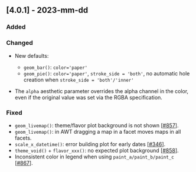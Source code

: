 ## [4.0.1] - 2023-mm-dd

### Added

### Changed

- New defaults:
  - `geom_bar()`: `color='paper'`
  - `geom_pie()`:  `color='paper'`, `stroke_side = 'both'`, no automatic hole creation when `stroke_side = 'both'/'inner'`

- The `alpha` aesthetic parameter overrides the alpha channel in the color, even if the original value was set via the RGBA specification.


### Fixed

- `geom_livemap()`: theme/flavor plot background is not shown [[#857](https://github.com/JetBrains/lets-plot/issues/857)].
- `geom_livemap()`: in AWT dragging a map in a facet moves maps in all facets.
- `scale_x_datetime()`: error building plot for early dates [[#346](https://github.com/JetBrains/lets-plot/issues/346)].
- `theme_void()` + `flavor_xxx()`: no expected plot background [[#858](https://github.com/JetBrains/lets-plot/issues/858)].
- Inconsistent color in legend when using `paint_a/paint_b/paint_c` [[#867](https://github.com/JetBrains/lets-plot/issues/867)].
